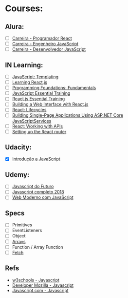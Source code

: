 # Courses:

## Alura:
- [ ] [Carreira - Programador React](https://www.alura.com.br/carreira-programador-react)
- [ ] [Carreira - Engenheiro JavaScript](https://www.alura.com.br/carreira-engenheiro-javascript)
- [ ] [Carreira - Desenvolvedor JavaScript](https://www.alura.com.br/carreira-desenvolvedor-javascript)

## IN Learning:
- [ ] [JavaScript: Templating](https://www.linkedin.com/learning/javascript-templating/installing-the-developer-tools)
- [ ] [Learning React.js](https://www.linkedin.com/learning/learning-react-js-3)
- [ ] [Programming Foundations: Fundamentals](https://www.linkedin.com/learning/programming-foundations-fundamentals)
- [ ] [JavaScript Essential Training](https://www.linkedin.com/learning/javascript-essential-training-3)
- [ ] [React.js Essential Training](https://www.linkedin.com/learning/react-js-essential-training)
- [ ] [Building a Web Interface with React.js](https://www.linkedin.com/learning/building-a-web-interface-with-react-js)
- [ ] [React: Lifecycles](https://www.linkedin.com/learning/react-lifecycles)
- [ ] [Building Single-Page Applications Using ASP.NET Core JavaScriptServices](https://www.linkedin.com/learning/building-single-page-applications-using-asp-dot-net-core-javascriptservices/react-js-template)
- [ ] [React: Working with APIs](https://www.linkedin.com/learning/react-working-with-apis)
- [ ] [Setting up the React router](https://www.linkedin.com/learning/building-a-polling-app-with-socket-io-and-react-js/setting-up-the-react-router)

## Udacity:
- [x] [Introdução a JavaScript](https://br.udacity.com/course/intro-to-javascript--ud803)

## Udemy:
- [ ] [Javascript do Futuro](https://www.udemy.com/curso-javascript-do-futuro/learn/v4/overview)
- [ ] [Javascript completo 2018](https://www.udemy.com/javascript-completo-2018-do-iniciante-ao-mestre/learn/v4/overview)
- [ ] [Web Moderno com JavaScript](https://www.udemy.com/curso-web/learn/v4/overview)

## Specs
- [ ] Primitives
- [ ] EventListeners
- [ ] Object
- [ ] [Arrays](https://developer.mozilla.org/pt-BR/docs/Web/JavaScript/Reference/Global_Objects/Array)
- [ ] Function / Array Function
- [ ] [Fetch](https://github.com/github/fetch)
  
 ## Refs
 - [w3schools - Javascript](https://www.w3schools.com/js/default.asp)
 - [Developer Mozilla - Javascript](https://developer.mozilla.org/en-US/docs/Web/JavaScript)
 - [Javascript.com - Javascript](https://www.javascript.com/)
